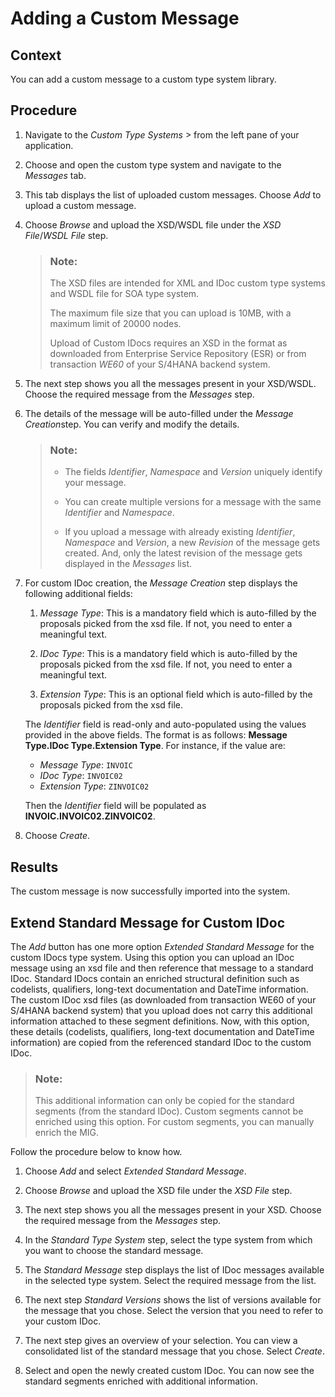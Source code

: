 <!-- loio8b7eb45224cb4162917ec7f5958d9c29 -->

<link rel="stylesheet" type="text/css" href="../css/sap-icons.css"/>

# Adding a Custom Message



## Context

You can add a custom message to a custom type system library.



## Procedure

1.  Navigate to the *Custom Type Systems* <span class="SAP-icons-V5"></span> from the left pane of your application.

2.  Choose and open the custom type system and navigate to the *Messages* tab.

3.  This tab displays the list of uploaded custom messages. Choose *Add* to upload a custom message.

4.  Choose *Browse* and upload the XSD/WSDL file under the *XSD File*/*WSDL File* step.

    > ### Note:  
    > The XSD files are intended for XML and IDoc custom type systems and WSDL file for SOA type system.
    > 
    > The maximum file size that you can upload is 10MB, with a maximum limit of 20000 nodes.
    > 
    > Upload of Custom IDocs requires an XSD in the format as downloaded from Enterprise Service Repository \(ESR\) or from transaction *WE60* of your S/4HANA backend system.

5.  The next step shows you all the messages present in your XSD/WSDL. Choose the required message from the *Messages* step.

6.  The details of the message will be auto-filled under the *Message Creation*step. You can verify and modify the details.

    > ### Note:  
    > -   The fields *Identifier*, *Namespace* and *Version* uniquely identify your message.
    > 
    > -   You can create multiple versions for a message with the same *Identifier* and *Namespace*.
    > -   If you upload a message with already existing *Identifier*, *Namespace* and *Version*, a new *Revision* of the message gets created. And, only the latest revision of the message gets displayed in the *Messages* list.

7.  For custom IDoc creation, the *Message Creation* step displays the following additional fields:

    1.  *Message Type*: This is a mandatory field which is auto-filled by the proposals picked from the xsd file. If not, you need to enter a meaningful text.

    2.  *IDoc Type*: This is a mandatory field which is auto-filled by the proposals picked from the xsd file. If not, you need to enter a meaningful text.

    3.  *Extension Type*: This is an optional field which is auto-filled by the proposals picked from the xsd file.


    The *Identifier* field is read-only and auto-populated using the values provided in the above fields. The format is as follows: **Message Type.IDoc Type.Extension Type**. For instance, if the value are:

    -   *Message Type*: `INVOIC`
    -   *IDoc Type*: `INVOIC02`
    -   *Extension Type*: `ZINVOIC02`

    Then the *Identifier* field will be populated as **INVOIC.INVOIC02.ZINVOIC02**.

8.  Choose *Create*.




<a name="loio8b7eb45224cb4162917ec7f5958d9c29__result_azq_21h_spb"/>

## Results

The custom message is now successfully imported into the system.

<a name="concept_clb_1t5_czb"/>

<!-- concept\_clb\_1t5\_czb -->

## Extend Standard Message for Custom IDoc

The *Add* button has one more option *Extended Standard Message* for the custom IDocs type system. Using this option you can upload an IDoc message using an xsd file and then reference that message to a standard IDoc. Standard IDocs contain an enriched structural definition such as codelists, qualifiers, long-text documentation and DateTime information. The custom IDoc xsd files \(as downloaded from transaction WE60 of your S/4HANA backend system\) that you upload does not carry this additional information attached to these segment definitions. Now, with this option, these details \(codelists, qualifiers, long-text documentation and DateTime information\) are copied from the referenced standard IDoc to the custom IDoc.

> ### Note:  
> This additional information can only be copied for the standard segments \(from the standard IDoc\). Custom segments cannot be enriched using this option. For custom segments, you can manually enrich the MIG.

Follow the procedure below to know how.

1.  Choose *Add* and select *Extended Standard Message*.

2.  Choose *Browse* and upload the XSD file under the *XSD File* step.
3.  The next step shows you all the messages present in your XSD. Choose the required message from the *Messages* step.
4.  In the *Standard Type System* step, select the type system from which you want to choose the standard message.
5.  The *Standard Message* step displays the list of IDoc messages available in the selected type system. Select the required message from the list.
6.  The next step *Standard Versions* shows the list of versions available for the message that you chose. Select the version that you need to refer to your custom IDoc.
7.  The next step gives an overview of your selection. You can view a consolidated list of the standard message that you chose. Select *Create*.
8.  Select and open the newly created custom IDoc. You can now see the standard segments enriched with additional information.

